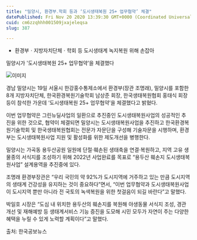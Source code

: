 ```yaml
---
title: "밀양시, 환경부․학회 등과 ‘도시생태복원 25+ 업무협약’ 체결"
datePublished: Fri Nov 20 2020 13:39:30 GMT+0000 (Coordinated Universal Time)
cuid: cm6zzqhhh001509jxajeleqsa
slug: 387

---
```



- 환경부ㆍ지방자치단체ㆍ학회 등 도시생태계 녹지복원 위해 손잡아

밀양시가 '도시생태복원 25+ 업무협약’을 체결했다

![이미지](https://cdn.hashnode.com/res/hashnode/image/upload/v1739248640562/c38231ba-834f-4870-babf-2cb1fa1a4a1a.jpeg)

경남 밀양시는 19일 서울시 한강홍수통제소에서 환경부(장관 조명래), 밀양시를 포함한 8개 지방자치단체, 한국환경복원기술학회 남상준 회장, 한국생태복원협회 홍태식 회장 등이 참석한 가운데 ‘도시생태복원 25+ 업무협약’을 체결했다고 밝혔다.

이번 업무협약은 그린뉴딜사업의 일환으로 추진중인 도시생태복원사업의 성공적인 추진을 위한 것으로, 협약이 체결되면 밀양시는 도시생태복원사업을 추진하고 한국환경복원기술학회 및 한국생태복원협회는 전문가 자문단을 구성해 기술자문을 시행하며, 환경부는 도시생태복원사업 지원 및 활성화를 위한 제도개선을 병행한다.

밀양시는 가곡동 용두산공원 일원에 단절‧훼손된 생태축을 연결‧복원하고, 지역 고유 생물종의 서식지를 조성하기 위해 2022년 사업완료를 목표로 “용두산 훼손지 도시생태복원사업” 설계용역을 추진중에 있다.

조명래 환경부장관은 “우리 국민의 약 92%가 도시지역에 거주하고 있는 만큼 도시지역의 생태계 건강성을 유지하는 것이 중요하다”면서, “이번 업무협약과 도시생태복원사업이 도시지역 뿐만 아니라 전 국토의 녹색복원을 위한 첫걸음이 되길 바란다”고 말했다.

박일호 시장은 “도심 내 위치한 용두산의 훼손지를 복원해 야생동물 서식지 조성, 경관 개선 및 재해예방 등 생태계서비스 기능 증진을 도모해 시민 모두가 자연이 주는 다양한 혜택을 누릴 수 있게 노력할 계획이다”고 말했다.

출처: 한국공보뉴스